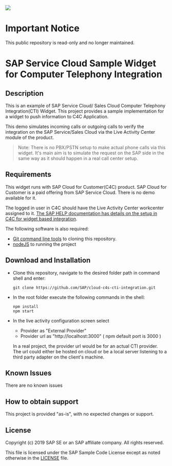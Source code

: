 ![](https://img.shields.io/badge/STATUS-NOT%20CURRENTLY%20MAINTAINED-red.svg?longCache=true&style=flat)

# Important Notice
This public repository is read-only and no longer maintained.

# SAP Service Cloud Sample Widget for Computer Telephony Integration 

## Description
This is an example of SAP Service Cloud/ Sales Cloud Computer Telephony Integration(CTI) Widget. This project provides a sample implementation for a widget to push information to C4C Application.

This demo simulates incoming calls or outgoing calls to verify the integration on the SAP Service/Sales Cloud via the Live Activity Center module of the product.

> Note: There is no PBX/PSTN setup to make actual phone calls via this widget. It's main aim is to simulate the request on the SAP side in the same way as it should happen in a real call center setup.

## Requirements
This widget runs with SAP Cloud for Customer(C4C) product. SAP Cloud for Customer is a paid offering from SAP Service Cloud. There is no demo available for it.

The logged in user in C4C should have the Live Activity Center workcenter assigned to it.
[The SAP HELP documentation has details on the setup in C4C for widget based integration]( https://help.sap.com/viewer/5f35ee8b31e44f2786d7c2696defa2f6/1811/en-US/b3d0c82ec5de408d9fdb5e894094dc3d.html#loiob3d0c82ec5de408d9fdb5e894094dc3d).

The following software is also required:
- [Git command line tools]( https://git-scm.com/downloads) to cloning this repository. 
- [nodeJS]( https://nodejs.org/en/download/) to running the project<br>


## Download and Installation

- Clone this repository, navigate to the desired folder path in command shell and enter:
    ```
    git clone https://github.com/SAP/cloud-c4s-cti-integration.git
    ```

- In the root folder execute the following commands in the shell:
    ```shell
    npm install
    npm start
    ```

- In the live activity configuration screen select 
    - Provider as "External Provider"
    - Provider url as "http://localhost:3000" ( npm default port is 3000 )

    In a real project, the provider url would be for an actual CTI provider. The url could either be hosted on cloud or be a local server listening to a third party adapter on the client's machine. 

## Known Issues
There are no known issues

## How to obtain support
This project is provided "as-is", with no expected changes or support.  

## License
Copyright (c) 2019 SAP SE or an SAP affiliate company. All rights reserved.

This file is licensed under the SAP Sample Code License except as noted otherwise in the [LICENSE](https://github.com/SAP/cloud-c4s-cti-integration/blob/master/License.md) file.


